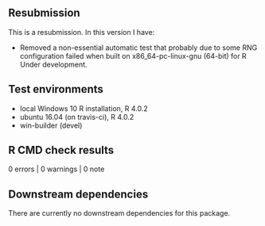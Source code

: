 ## Resubmission
This is a resubmission. In this version I have:

* Removed a non-essential automatic test that probably
  due to some RNG configuration failed when built on 
  x86_64-pc-linux-gnu (64-bit) for R Under development.

## Test environments
* local Windows 10 R installation, R 4.0.2
* ubuntu 16.04 (on travis-ci), R 4.0.2
* win-builder (devel)

## R CMD check results

0 errors | 0 warnings | 0 note

## Downstream dependencies
There are currently no downstream dependencies for this package.
